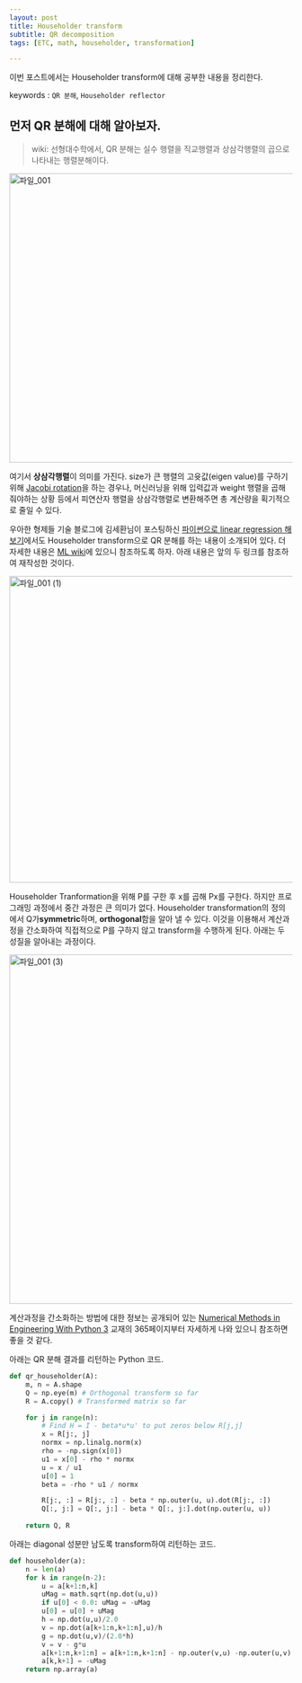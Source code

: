 ```yaml
---
layout: post
title: Householder transform
subtitle: QR decomposition
tags: [ETC, math, householder, transformation]

---
```


이번 포스트에서는 Householder transform에 대해 공부한 내용을 정리한다. 

keywords : `QR 분해`, `Householder reflector`

## 먼저 QR 분해에 대해 알아보자.

> wiki: 선형대수학에서, QR 분해는 실수 행렬을 직교행렬과 상삼각행렬의 곱으로 나타내는 행렬분해이다.

<img width="515" alt="파일_001" src="https://user-images.githubusercontent.com/12293076/60099749-41b6da80-9793-11e9-8cea-8c1a0e95d34c.png">

여기서 **상삼각행렬**이 의미를 가진다. size가 큰 행렬의 고윳값(eigen value)를 구하기 위해 [Jacobi rotation](https://en.wikipedia.org/wiki/Jacobi_rotation)을 하는 경우나, 머신러닝을 위해 입력값과 weight 행렬을 곱해줘야하는 상황 등에서 피연산자 행렬을 상삼각행렬로 변환해주면 총 계산량을 획기적으로 줄일 수 있다.

우아한 형제들 기술 블로그에 김세환님이 포스팅하신 [파이썬으로 linear regression 해보기](http://woowabros.github.io/study/2018/08/01/linear_regression_qr.html)에서도 Householder transform으로 QR 분해를 하는 내용이 소개되어 있다. 더 자세한 내용은 [ML wiki](http://mlwiki.org/index.php/Householder_Transformation)에 있으니 참조하도록 하자. 아래 내용은 앞의 두 링크를 참조하여 재작성한 것이다.

<img width="546" alt="파일_001 (1)" src="https://user-images.githubusercontent.com/12293076/60099753-44b1cb00-9793-11e9-9b76-b09f13dd198c.png">

Householder Tranformation을 위해 P를 구한 후 x를 곱해 Px를 구한다. 하지만 프로그래밍 과정에서 중간 과정은 큰 의미가 없다. Householder transformation의 정의에서 Q가**symmetric**하며, **orthogonal**함을 알아 낼 수 있다. 이것을 이용해서 계산과정을 간소화하여 직접적으로 P를 구하지 않고 transform을 수행하게 된다. 아래는 두 성질을 알아내는 과정이다.

<img width="622" alt="파일_001 (3)" src="https://user-images.githubusercontent.com/12293076/60109008-8eef7800-97a4-11e9-8e11-d88cb0d1e4fe.png">


계산과정을 간소화하는 방법에 대한 정보는 공개되어 있는 [Numerical Methods in Engineering With Python 3](https://doc.lagout.org/programmation/python/Numerical%20Methods%20in%20Engineering%20with%20Python%203%20%283rd%20ed.%29%20%5BKiusalaas%202013-01-21%5D.pdf) 교재의 365페이지부터 자세하게 나와 있으니 참조하면 좋을 것 같다.


아래는 QR 분해 결과를 리턴하는 Python 코드.
```python
def qr_householder(A):
    m, n = A.shape
    Q = np.eye(m) # Orthogonal transform so far
    R = A.copy() # Transformed matrix so far

    for j in range(n):
        # Find H = I - beta*u*u' to put zeros below R[j,j]
        x = R[j:, j]
        normx = np.linalg.norm(x)
        rho = -np.sign(x[0])
        u1 = x[0] - rho * normx
        u = x / u1
        u[0] = 1
        beta = -rho * u1 / normx

        R[j:, :] = R[j:, :] - beta * np.outer(u, u).dot(R[j:, :])
        Q[:, j:] = Q[:, j:] - beta * Q[:, j:].dot(np.outer(u, u))
        
    return Q, R
```

아래는 diagonal 성분만 남도록 transform하여 리턴하는 코드.
```python
def householder(a):
    n = len(a)
    for k in range(n-2):
        u = a[k+1:n,k]
        uMag = math.sqrt(np.dot(u,u))
        if u[0] < 0.0: uMag = -uMag
        u[0] = u[0] + uMag
        h = np.dot(u,u)/2.0
        v = np.dot(a[k+1:n,k+1:n],u)/h
        g = np.dot(u,v)/(2.0*h)
        v = v - g*u
        a[k+1:n,k+1:n] = a[k+1:n,k+1:n] - np.outer(v,u) -np.outer(u,v)
        a[k,k+1] = -uMag
    return np.array(a)
```
